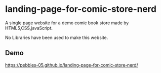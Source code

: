 
# landing-page-for-comic-store-nerd

A single page website for a demo comic book store made by  HTML5,CSS,javaScript.

No Libraries have been used to make this website.




## Demo

https://pebbles-05.github.io/landing-page-for-comic-store-nerd/


